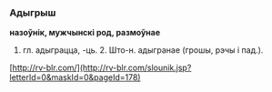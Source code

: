 ### Адыгрыш
**назоўнік, мужчынскі род, размоўнае**

1. гл. адыграцца, -ць. 2. Што-н. адыгранае (грошы, рэчы і пад.).

<a rel="author">[http://rv-blr.com/](http://rv-blr.com/slounik.jsp?letterId=0&maskId=0&pageId=178)</a>
